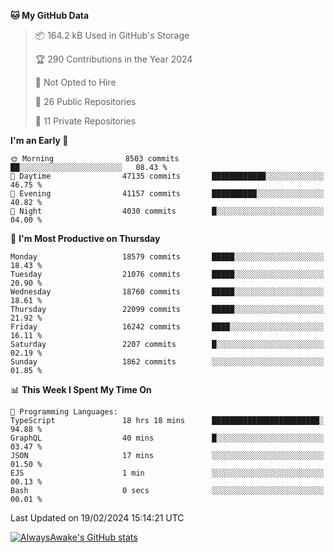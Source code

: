 <!--START_SECTION:waka-->
**🐱 My GitHub Data** 

> 📦 164.2 kB Used in GitHub's Storage 
 > 
> 🏆 290 Contributions in the Year 2024
 > 
> 🚫 Not Opted to Hire
 > 
> 📜 26 Public Repositories 
 > 
> 🔑 11 Private Repositories 
 > 
**I'm an Early 🐤** 

```text
🌞 Morning                8503 commits        ██░░░░░░░░░░░░░░░░░░░░░░░   08.43 % 
🌆 Daytime                47135 commits       ████████████░░░░░░░░░░░░░   46.75 % 
🌃 Evening                41157 commits       ██████████░░░░░░░░░░░░░░░   40.82 % 
🌙 Night                  4030 commits        █░░░░░░░░░░░░░░░░░░░░░░░░   04.00 % 
```
📅 **I'm Most Productive on Thursday** 

```text
Monday                   18579 commits       █████░░░░░░░░░░░░░░░░░░░░   18.43 % 
Tuesday                  21076 commits       █████░░░░░░░░░░░░░░░░░░░░   20.90 % 
Wednesday                18760 commits       █████░░░░░░░░░░░░░░░░░░░░   18.61 % 
Thursday                 22099 commits       █████░░░░░░░░░░░░░░░░░░░░   21.92 % 
Friday                   16242 commits       ████░░░░░░░░░░░░░░░░░░░░░   16.11 % 
Saturday                 2207 commits        █░░░░░░░░░░░░░░░░░░░░░░░░   02.19 % 
Sunday                   1862 commits        ░░░░░░░░░░░░░░░░░░░░░░░░░   01.85 % 
```


📊 **This Week I Spent My Time On** 

```text
💬 Programming Languages: 
TypeScript               18 hrs 18 mins      ████████████████████████░   94.88 % 
GraphQL                  40 mins             █░░░░░░░░░░░░░░░░░░░░░░░░   03.47 % 
JSON                     17 mins             ░░░░░░░░░░░░░░░░░░░░░░░░░   01.50 % 
EJS                      1 min               ░░░░░░░░░░░░░░░░░░░░░░░░░   00.13 % 
Bash                     0 secs              ░░░░░░░░░░░░░░░░░░░░░░░░░   00.01 % 
```


 Last Updated on 19/02/2024 15:14:21 UTC
<!--END_SECTION:waka-->

[![AlwaysAwake's GitHub stats](https://github-readme-stats.vercel.app/api?username=AlwaysAwake&show_icons=true&theme=github_dark&count_private=true)](https://github.com/AlwaysAwake/AlwaysAwake)
